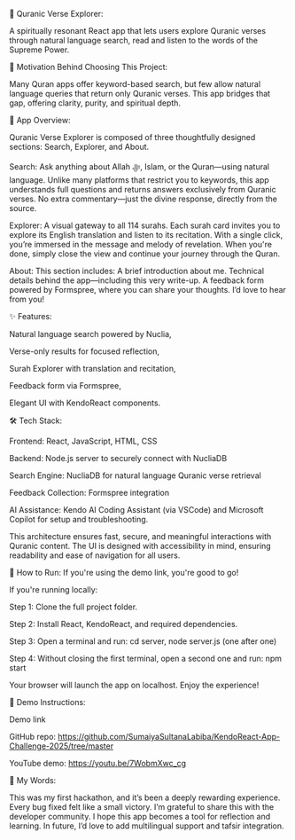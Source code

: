 🌿 Quranic Verse Explorer:

 A spiritually resonant React app that lets users explore Quranic verses through natural language search, read and listen to the words of the Supreme Power.



📌 Motivation Behind Choosing This Project: 

Many Quran apps offer keyword-based search, but few allow natural language queries that return only Quranic verses. This app bridges that gap, offering clarity, purity, and spiritual depth.



🧭 App Overview: 

Quranic Verse Explorer is composed of three thoughtfully designed sections: Search, Explorer, and About.

Search: Ask anything about Allah ﷻ, Islam, or the Quran—using natural language. Unlike many platforms that restrict you to keywords, this app understands full questions and returns answers exclusively from Quranic verses. No extra commentary—just the divine response, directly from the source.

Explorer: A visual gateway to all 114 surahs. Each surah card invites you to explore its English translation and listen to its recitation. With a single click, you’re immersed in the message and melody of revelation. When you're done, simply close the view and continue your journey through the Quran.

About: This section includes: A brief introduction about me. Technical details behind the app—including this very write-up. A feedback form powered by Formspree, where you can share your thoughts. I’d love to hear from you!



✨ Features:

Natural language search powered by Nuclia,

Verse-only results for focused reflection,

Surah Explorer with translation and recitation,

Feedback form via Formspree,

Elegant UI with KendoReact components.



🛠️ Tech Stack: 

Frontend: React, JavaScript, HTML, CSS

Backend: Node.js server to securely connect with NucliaDB 

Search Engine: NucliaDB for natural language Quranic verse retrieval 

Feedback Collection: Formspree integration 

AI Assistance: Kendo AI Coding Assistant (via VSCode) and Microsoft Copilot for setup and troubleshooting.

This architecture ensures fast, secure, and meaningful interactions with Quranic content. The UI is designed with accessibility in mind, ensuring readability and ease of navigation for all users.



🚀 How to Run: 
If you're using the demo link, you're good to go!

If you're running locally: 

Step 1: Clone the full project folder. 

Step 2: Install React, KendoReact, and required dependencies. 

Step 3: Open a terminal and run: cd server, node server.js (one after one) 

Step 4: Without closing the first terminal, open a second one and run: npm start

Your browser will launch the app on localhost. Enjoy the experience!



📂 Demo Instructions:

Demo link

GitHub repo: https://github.com/SumaiyaSultanaLabiba/KendoReact-App-Challenge-2025/tree/master

YouTube demo: https://youtu.be/7WobmXwc_cg



🌸 My Words: 

This was my first hackathon, and it’s been a deeply rewarding experience. Every bug fixed felt like a small victory. I’m grateful to share this with the developer community. I hope this app becomes a tool for reflection and learning. In future, I’d love to add multilingual support and tafsir integration.
